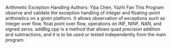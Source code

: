 Arithmetic Exception Handling
Authors: Yijia Chen, Yazhi Fan
This Program observe and validate the exception handling of integer and floating-point arithmetics on a given platform. It allows observation of exceptions such as integer over flow, float point over flow, operations on INF, NINF, NAN, and signed zeros. 
addBig.cpp is a method that allows quad precision addition and subtractions, and it is to be used or tested independently from the main program.